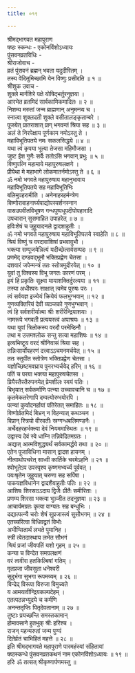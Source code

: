 ```yaml
---
title: ०१९

---
```

श्रीमद्‌भागवत महापुराण  
षष्ठः स्कन्धः - एकोनविंशोऽध्यायः  
पुंसवनव्रतविधिः -  
श्रीराजोवाच -   
व्रतं पुंसवनं ब्रह्मन् भवता यदुदीरितम् ।   
तस्य वेदितुमिच्छामि येन विष्णुः प्रसीदति ॥ १ ॥  
श्रीशुक उवाच -   
शुक्ले मार्गशिरे पक्षे योषिद्भर्तुरनुज्ञया ।   
आरभेत व्रतमिदं सार्वकामिकमादितः ॥ २ ॥  
निशम्य मरुतां जन्म ब्राह्मणान् अनुमन्त्र्य च ।   
स्नात्वा शुक्लदती शुक्ले वसीतालङ्‌कृताम्बरे ।   
पूजयेत् प्रातराशात् प्राग् भगवन्तं श्रिया सह ॥ ३ ॥   
अलं ते निरपेक्षाय पूर्णकाम नमोऽस्तु ते ।   
महाविभूतिपतये नमः सकलसिद्धये ॥ ४ ॥  
यथा त्वं कृपया भूत्या तेजसा महिमौजसा ।   
जुष्ट ईश गुणैः सर्वैः ततोऽसि भगवान् प्रभुः ॥ ५ ॥  
विष्णुपत्नि महामाये महापुरुषलक्षणे ।   
प्रीयेथा मे महाभागे लोकमातर्नमोऽस्तु ते ॥ ६ ॥  
ॐ नमो भगवते महापुरुषाय महानुभावाय   
महाविभूतिपतये सह महाविभूतिभिः   
बलिमुपहरामीति । अनेनाहरहर्मन्त्रेण   
विष्णोरावाहनार्घ्यपाद्योपस्पर्शनस्नान  
वास‌उपवीतविभूषण गन्धपुष्पधूपदीपोपहारादि   
उपचारान् सुसमाहित उपाहरेत् ॥ ७ ॥   
हविःशेषं च जुहुयादनले द्वादशाहुतीः ।   
ॐ नमो भगवते महापुरुषाय महाविभूतिपतये स्वाहेति ॥ ८ ॥  
श्रियं विष्णुं च वरदावाशिषां प्रभवावुभौ ।   
भक्त्या सम्पूजयेन्नित्यं यदीच्छेत्सर्वसम्पदः ॥ ९ ॥  
प्रणमेद् दण्डवद्भूमौ भक्तिप्रह्वेण चेतसा ।   
दशवारं जपेन्मन्त्रं ततः स्तोत्रमुदीरयेत् ॥ १० ॥  
युवां तु विश्वस्य विभू जगतः कारणं परम् ।   
इयं हि प्रकृतिः सूक्ष्मा मायाशक्तिर्दुरत्यया ॥ ११ ॥  
तस्या अधीश्वरः साक्षात् त्वमेव पुरुषः परः ।   
त्वं सर्वयज्ञ इज्येयं क्रियेयं फलभुग्भवान् ॥ १२ ॥  
गुणव्यक्तिरियं देवी व्यञ्जको गुणभुग्भवान् ।   
त्वं हि सर्वशरीर्यात्मा श्रीः शरीरेन्द्रियाशयाः ।   
नामरूपे भगवती प्रत्ययस्त्वं अपाश्रयः ॥ १३ ॥   
यथा युवां त्रिलोकस्य वरदौ परमेष्ठिनौ ।   
तथा म उत्तमश्लोक सन्तु सत्या महाशिषः ॥ १४ ॥  
इत्यभिष्टूय वरदं श्रीनिवासं श्रिया सह ।   
तन्निःसार्योपहरणं दत्त्वाऽऽचमनमर्चयेत् ॥ १५ ॥  
ततः स्तुवीत स्तोत्रेण भक्तिप्रह्वेण चेतसा ।   
यज्ञोच्छिष्टमवघ्राय पुनरभ्यर्चयेद् हरिम् ॥ १६ ॥  
पतिं च परया भक्त्या महापुरुषचेतसा ।   
प्रियैस्तैस्तैरुपनमेत् प्रेमशीलः स्वयं पतिः ।   
बिभृयात् सर्वकर्माणि पत्न्या उच्चावचानि च ॥ १७ ॥   
कृतमेकतरेणापि दम्पत्योरुभयोरपि ।   
पत्न्यां कुर्यादनर्हायां पतिरेतत् समाहितः ॥ १८ ॥  
विष्णोर्व्रतमिदं बिभ्रन् न विहन्यात् कथञ्चन ।   
विप्रान् स्त्रियो वीरवतीः स्रग्गन्धबलिमण्डनैः ।   
अर्चेदहरहर्भक्त्या देवं नियममास्थितः ॥ १९ ॥   
उद्वास्य देवं स्वे धाम्नि तन्निवेदितमग्रतः ।   
अद्यात् आत्मविशुद्ध्यर्थं सर्वकामर्द्धये तथा ॥ २० ॥  
एतेन पूजाविधिना मासान् द्वादश हायनम् ।   
नीत्वाथोपचरेत् साध्वी कार्तिके चरमेऽहनि ॥ २१ ॥  
श्वोभूतेऽप उपस्पृश्य कृष्णमभ्यर्च्य पूर्ववत् ।   
पयःश्रृतेन जुहुयात् चरुणा सह सर्पिषा ।   
पाकयज्ञविधानेन द्वादशैवाहुतीः पतिः ॥ २२ ॥   
आशिषः शिरसाऽऽदाय द्विजैः प्रीतैः समीरिताः ।   
प्रणम्य शिरसा भक्त्या भुञ्जीत तदनुज्ञया ॥ २३ ॥  
आचार्यमग्रतः कृत्वा वाग्यतः सह बन्धुभिः ।   
दद्यात्पत्न्यै चरोः शेषं सुप्रजास्त्वं सुसौभगम् ॥ २४ ॥  
एतच्चरित्वा विधिवद्व्रतं विभोः   
अभीप्सितार्थं लभते पुमानिह ।   
स्त्री त्वेतदास्थाय लभेत सौभगं   
श्रियं प्रजां जीवपतिं यशो गृहम् ॥ २५ ॥  
कन्या च विन्देत समग्रलक्षणं   
वरं त्ववीरा हतकिल्बिषां गतिम् ।   
मृतप्रजा जीवसुता धनेश्वरी   
सुदुर्भगा सुभगा रूपमग्र्यम् ॥ २६ ॥  
विन्देद् विरूपा विरुजा विमुच्यते   
य आमयावीन्द्रियकल्यदेहम् ।   
एतत्पठन्नभ्युदये च कर्मणि   
अनन्ततृप्तिः पितृदेवतानाम् ॥ २७ ॥  
तुष्टाः प्रयच्छन्ति समस्तकामान्   
होमावसाने हुतभुक् श्रीः हरिश्च ।   
राजन् महन्मरुतां जन्म पुण्यं   
दितेर्व्रतं चाभिहितं महत्ते ॥ २८ ॥  
इति श्रीमद्‌भागवते महापुराणे पारमहंस्यां संहितायां   
षष्ठस्कन्धे पुंसवनव्रतकथनं नाम एकोनविंशोऽध्यायः ॥ १९ ॥   
हरिः ॐ तत्सत् श्रीकृष्णार्पणमस्तु ॥ 